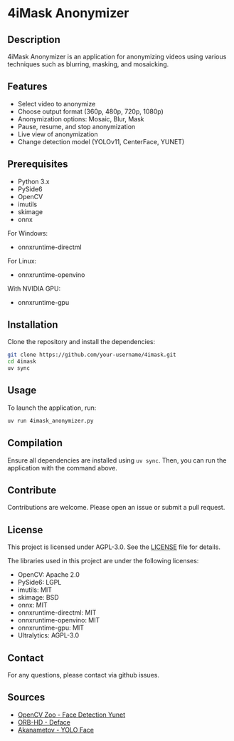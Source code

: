 # 4iMask Anonymizer
## Description
4iMask Anonymizer is an application for anonymizing videos using various techniques such as blurring, masking, and mosaicking.

## Features
- Select video to anonymize
- Choose output format (360p, 480p, 720p, 1080p)
- Anonymization options: Mosaic, Blur, Mask
- Pause, resume, and stop anonymization
- Live view of anonymization
- Change detection model (YOLOv11, CenterFace, YUNET)

## Prerequisites
- Python 3.x
- PySide6
- OpenCV
- imutils
- skimage
- onnx

For Windows:
- onnxruntime-directml

For Linux:
- onnxruntime-openvino

With NVIDIA GPU:
- onnxruntime-gpu

## Installation
Clone the repository and install the dependencies:
```sh
git clone https://github.com/your-username/4imask.git
cd 4imask
uv sync
```

## Usage
To launch the application, run:
```sh
uv run 4imask_anonymizer.py
```

## Compilation
Ensure all dependencies are installed using `uv sync`. Then, you can run the application with the command above.

## Contribute
Contributions are welcome. Please open an issue or submit a pull request.

## License
This project is licensed under AGPL-3.0. See the [LICENSE](./LICENSE) file for details.

The libraries used in this project are under the following licenses:
- OpenCV: Apache 2.0
- PySide6: LGPL
- imutils: MIT
- skimage: BSD
- onnx: MIT
- onnxruntime-directml: MIT
- onnxruntime-openvino: MIT
- onnxruntime-gpu: MIT
- Ultralytics: AGPL-3.0

## Contact
For any questions, please contact via github issues.

## Sources
- [OpenCV Zoo - Face Detection Yunet](https://github.com/opencv/opencv_zoo/tree/main/models/face_detection_yunet)
- [ORB-HD - Deface](https://github.com/ORB-HD/deface)
- [Akanametov - YOLO Face](https://github.com/akanametov/yolo-face)